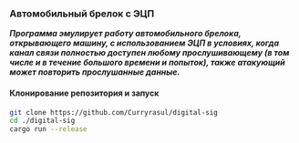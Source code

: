 ### Автомобильный брелок с ЭЦП ###
***Программа эмулирует работу автомобильного брелока, открывающего машину, с использованием ЭЦП в условиях, когда канал связи полностью доступен любому прослушивающему (в том числе и в течение большого времени и попыток), также атакующий может повторить прослушанные данные.***

#### Клонирование репозитория и запуск ####
 ```bash
git clone https://github.com/Curryrasul/digital-sig
cd ./digital-sig
cargo run --release
```
